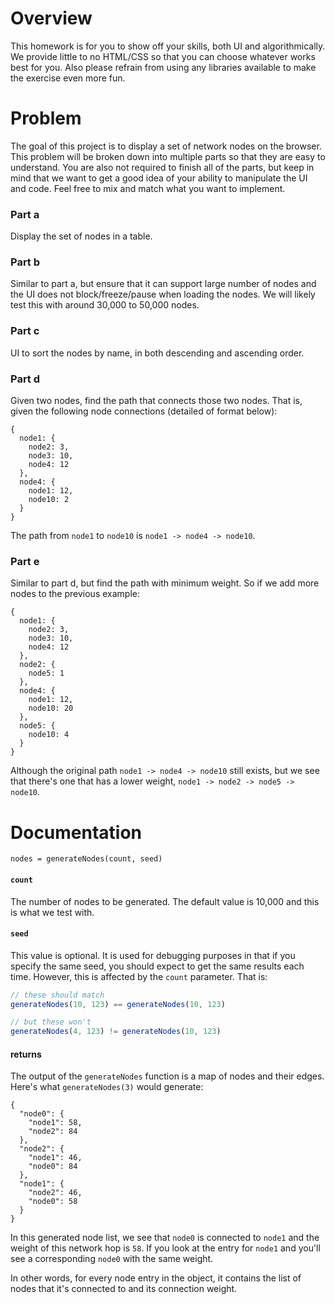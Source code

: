 Overview
========

This homework is for you to show off your skills, both UI and
algorithmically. We provide little to no HTML/CSS so that you can choose
whatever works best for you. Also please refrain from using any libraries available to make the exercise even more fun.

Problem
=======

The goal of this project is to display a set of network nodes on the
browser. This problem will be broken down into multiple parts so that
they are easy to understand. You are also not required to finish all of
the parts, but keep in mind that we want to get a good idea of your
ability to manipulate the UI and code. Feel free to mix and match
what you want to implement.

### Part a
Display the set of nodes in a table.

### Part b
Similar to part a, but ensure that it can support large number of nodes
and the UI does not block/freeze/pause when loading the nodes. We will
likely test this with around 30,000 to 50,000 nodes.

### Part c
UI to sort the nodes by name, in both descending and ascending order.

### Part d
Given two nodes, find the path that connects those two nodes. That is,
given the following node connections (detailed of format below):

```
{
  node1: {
    node2: 3,
    node3: 10,
    node4: 12
  },
  node4: {
    node1: 12,
    node10: 2
  }
}
```

The path from `node1` to `node10` is `node1 -> node4 -> node10`.

### Part e
Similar to part d, but find the path with minimum weight. So if we add
more nodes to the previous example:

```
{
  node1: {
    node2: 3,
    node3: 10,
    node4: 12
  },
  node2: {
    node5: 1
  },
  node4: {
    node1: 12,
    node10: 20
  },
  node5: {
    node10: 4
  }
}
```

Although the original path `node1 -> node4 -> node10` still exists, but
we see that there's one that has a lower weight,
`node1 -> node2 -> node5 -> node10`.


Documentation
=============

```
nodes = generateNodes(count, seed)
```

#### `count`
The number of nodes to be generated. The default value is 10,000 and
this is what we test with.

#### `seed`
This value is optional. It is used for debugging purposes in that if you
specify the same seed, you should expect to get the same results each
time. However, this is affected by the `count` parameter. That is:

```js
// these should match
generateNodes(10, 123) == generateNodes(10, 123)

// but these won't
generateNodes(4, 123) != generateNodes(10, 123)
```

#### returns
The output of the `generateNodes` function is a map of nodes and their
edges. Here's what `generateNodes(3)` would generate:

```
{
  "node0": {
    "node1": 58,
    "node2": 84
  },
  "node2": {
    "node1": 46,
    "node0": 84
  },
  "node1": {
    "node2": 46,
    "node0": 58
  }
}
```

In this generated node list, we see that `node0` is connected to `node1`
and the weight of this network hop is `58`. If you look at the entry for
`node1` and you'll see a corresponding `node0` with the same weight.

In other words, for every node entry in the object, it contains the list
of nodes that it's connected to and its connection weight.
